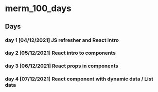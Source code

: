 # merm_100_days

## Days
### day 1 [04/12/2021] JS refresher and React intro
### day 2 [05/12/2021] React intro to components
### day 3 [06/12/2021] React props in components
### day 4 [07/12/2021] React component with dynamic data / List data 